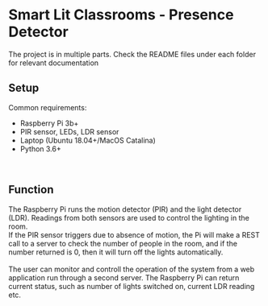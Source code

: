 # Smart Lit Classrooms - Presence Detector

The project is in multiple parts. Check the README files under each folder for relevant documentation <br>

## Setup
Common requirements: <br>
* Raspberry Pi 3b+
* PIR sensor, LEDs, LDR sensor
* Laptop (Ubuntu 18.04+/MacOS Catalina)
* Python 3.6+
<br>

## Function

The Raspberry Pi runs the motion detector (PIR) and the light detector (LDR). Readings from both sensors are used to control the lighting in the room. <br>
If the PIR sensor triggers due to absence of motion, the Pi will make a REST call to a server to check the number of people in the room, and if the number returned is 0, then it will turn off the lights automatically. <br>
<br>
The user can monitor and controll the operation of the system from a web application run through a second server. The Raspberry Pi can return current status, such as number of lights switched on, current LDR reading etc. <br>
